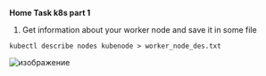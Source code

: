**Home Task k8s part 1**
1) Get information about your worker node and save it in some file

```kubectl describe nodes kubenode > worker_node_des.txt```

![изображение](https://user-images.githubusercontent.com/97990456/216445817-d3dbc479-4354-4772-b022-73f83f4d624a.png)


